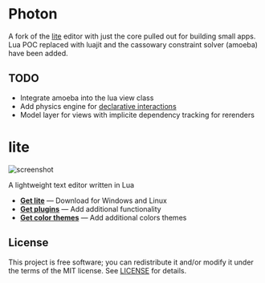 # Photon
A fork of the [lite](https://github.com/rxi/lite) editor with just the core
pulled out for building small apps. Lua POC replaced with luajit and the cassowary constraint solver (amoeba) have been added.

## TODO
* Integrate amoeba into the lua view class
* Add physics engine for [declarative interactions](http://iamralpht.github.io/constraints/)
* Model layer for views with implicite dependency tracking for rerenders

# lite
![screenshot](https://user-images.githubusercontent.com/3920290/81471642-6c165880-91ea-11ea-8cd1-fae7ae8f0bc4.png)

A lightweight text editor written in Lua

* **[Get lite](https://github.com/rxi/lite/releases/latest)** — Download
  for Windows and Linux
* **[Get plugins](https://github.com/rxi/lite-plugins)** — Add additional
  functionality
* **[Get color themes](https://github.com/rxi/lite-colors)** — Add additional colors
  themes

## License
This project is free software; you can redistribute it and/or modify it under
the terms of the MIT license. See [LICENSE](LICENSE) for details.
